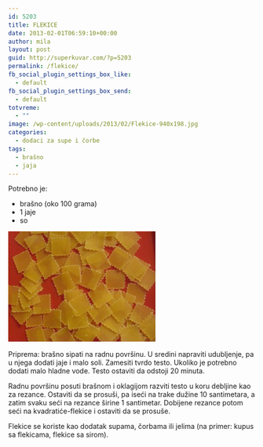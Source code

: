 ```yaml
---
id: 5203
title: FLEKICE
date: 2013-02-01T06:59:10+00:00
author: mila
layout: post
guid: http://superkuvar.com/?p=5203
permalink: /flekice/
fb_social_plugin_settings_box_like:
  - default
fb_social_plugin_settings_box_send:
  - default
totvreme:
  - ""
image: /wp-content/uploads/2013/02/Flekice-940x198.jpg
categories:
  - dodaci za supe i čorbe
tags:
  - brašno
  - jaja
---
```

Potrebno je:

  * brašno (oko 100 grama)
  * 1 jaje
  * so

<img class="alignnone size-medium wp-image-5204" src="/wp-content/uploads/2013/02/Flekice-300x225.jpg" alt="Flekice" width="300" height="225" /> 

Priprema: brašno sipati na radnu površinu. U sredini napraviti udubljenje, pa u njega dodati jaje i malo soli. Zamesiti tvrdo testo. Ukoliko je potrebno dodati malo hladne vode. Testo ostaviti da odstoji 20 minuta.

Radnu površinu posuti brašnom i oklagijom razviti testo u koru debljine kao za rezance. Ostaviti da se prosuši, pa iseći na trake dužine 10 santimetara, a zatim svaku seći na rezance širine 1 santimetar. Dobijene rezance potom seći na kvadratiće-flekice i ostaviti da se prosuše.

Flekice se koriste kao dodatak supama, čorbama ili jelima (na primer: kupus sa flekicama, flekice sa sirom).